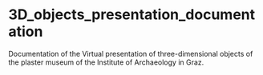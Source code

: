 # 3D_objects_presentation_documentation
Documentation of the Virtual presentation of three-dimensional objects of the plaster museum of the Institute of Archaeology in Graz.
